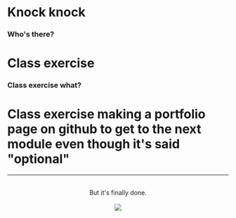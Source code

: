 # Knock knock
### Who's there?
# Class exercise
### Class exercise what?
# Class exercise making a portfolio page on github to get to the next module even though it's said "optional"

***
<br>
<center>But it's finally done.</center>
<br>
<center><img src="./asset/image/done.jpg"/></center>
